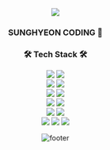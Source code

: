 
<div align="center">
<img src="https://capsule-render.vercel.app/api?type=waving&height=500&lineHeight=1&color=000&text=Hello%20👋-nl-SungHyeon-nl-Github&fontColor=fff" />

### SUNGHYEON CODING 👀





<h3 align="center"><b>🛠 Tech Stack 🛠</b></h3>
<div>
 <img src="https://img.shields.io/badge/HTML5-E34F26?style=for-the-badge&logo=html5&logoColor=white" /> <img src="https://img.shields.io/badge/CSS3-1572B6?style=for-the-badge&logo=css3&logoColor=white" /> 
</div>
<div>
  <img src="https://img.shields.io/badge/JavaScript-F7DF1E?style=for-the-badge&logo=JavaScript&logoColor=white" /> <img src="https://img.shields.io/badge/TypeScript-3178C6?style=for-the-badge&logo=TypeScript&logoColor=white" />
</div>
<div>
  <img src="https://img.shields.io/badge/React-20232A?style=for-the-badge&logo=react&logoColor=61DAFB" /> <img src="https://img.shields.io/badge/next-000000?style=for-the-badge&logo=nextdotjs&logoColor=white" />
</div>
<div>
  <img src="https://img.shields.io/badge/reactquery-FF4154?style=for-the-badge&logo=reactquery&logoColor=61DAFB" /> <img src="https://img.shields.io/badge/jquery-0769AD?style=for-the-badge&logo=jquery&logoColor=white" />
</div>
<div>
 <img src="https://img.shields.io/badge/tailwind-06B6D4?style=for-the-badge&logo=tailwindcss&logoColor=white" /> <img src="https://img.shields.io/badge/sass-CC6699?style=for-the-badge&logo=sass&logoColor=white" />
</div>
<div>
 <img src="https://img.shields.io/badge/Node-111?style=for-the-badge&logo=node.js&logoColor=5FA04E" /> <img src="https://img.shields.io/badge/MongoDB-111?style=for-the-badge&logo=MongoDB&logoColor=47A248" /> <img src="https://img.shields.io/badge/ejs-B4CA65?style=for-the-badge&logo=ejs&logoColor=white" />
</div>


![footer](https://capsule-render.vercel.app/api?section=footer&type=waving&height=200&color=000)
</div>



<!--
**JoSungHyeon/JoSungHyeon** is a ✨ _special_ ✨ repository because its `README.md` (this file) appears on your GitHub profile.

Here are some ideas to get you started:

- 🔭 I’m currently working on ...
- 🌱 I’m currently learning ...
- 👯 I’m looking to collaborate on ...
- 🤔 I’m looking for help with ...
- 💬 Ask me about ...
- 📫 How to reach me: ...
- 😄 Pronouns: ...
- ⚡ Fun fact: ...
-->
